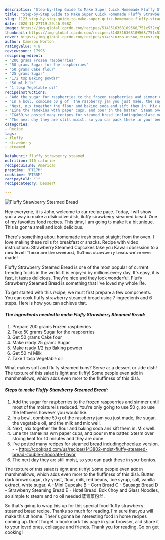 ```yaml
---
description: "Step-by-Step Guide to Make Super Quick Homemade Fluffy Strawberry Steamed Bread"
title: "Step-by-Step Guide to Make Super Quick Homemade Fluffy Strawberry Steamed Bread"
slug: 1123-step-by-step-guide-to-make-super-quick-homemade-fluffy-strawberry-steamed-bread
date: 2020-11-27T19:29:46.968Z
image: https://img-global.cpcdn.com/recipes/5148316368109568/751x532cq70/fluffy-strawberry-steamed-bread-recipe-main-photo.jpg
thumbnail: https://img-global.cpcdn.com/recipes/5148316368109568/751x532cq70/fluffy-strawberry-steamed-bread-recipe-main-photo.jpg
cover: https://img-global.cpcdn.com/recipes/5148316368109568/751x532cq70/fluffy-strawberry-steamed-bread-recipe-main-photo.jpg
author: Cameron Norton
ratingvalue: 4.8
reviewcount: 17995
recipeingredient:
- "200 grams Frozen raspberries"
- "50 grams Sugar for the raspberries"
- "50 grams Cake flour"
- "25 grams Sugar"
- "1/2 tsp Baking powder"
- "50 ml Milk"
- "1 tbsp Vegetable oil"
recipeinstructions:
- "Add the sugar for raspberries to the frozen raspberries and simmer until most of the moisture is reduced. You&#39;re only going to use 50 g, so use the leftovers however you would like."
- "In a bowl, combine 50 g of  the raspberry jam you just made, the sugar, the vegetable oil, and the milk and mix well."
- "Next, mix together the flour and baking soda and sift them in. Mix well."
- "Line the ramekins with paper cups, and pour in the batter. Steam over strong heat for 10 minutes and they are done."
- "I&#39;ve posted many recipes for steamed bread includingchocolate version.  https://cookpad.com/us/recipes/143802-moist-fluffy-steamed-bread-double-chocolate-flavor"
- "The next day they are still moist, so you can pack these in your bentos."
categories:
- Recipe
tags:
- fluffy
- strawberry
- steamed

katakunci: fluffy strawberry steamed 
nutrition: 110 calories
recipecuisine: American
preptime: "PT17M"
cooktime: "PT35M"
recipeyield: "1"
recipecategory: Dessert

---
```



![Fluffy Strawberry Steamed Bread](https://img-global.cpcdn.com/recipes/5148316368109568/751x532cq70/fluffy-strawberry-steamed-bread-recipe-main-photo.jpg)

Hey everyone, it is John, welcome to our recipe page. Today, I will show you a way to make a distinctive dish, fluffy strawberry steamed bread. One of my favorites food recipes. This time, I am going to make it a bit unique. This is gonna smell and look delicious.

There&#39;s something about homemade fresh bread straight from the oven. I love making these rolls for breakfast or snacks. Recipe with video instructions: Strawberry Steamed Cupcakes take you Kawaii obsession to a new level! These are the sweetest, fluffiest strawberry treats we&#39;ve ever made!

Fluffy Strawberry Steamed Bread is one of the most popular of current trending foods in the world. It is enjoyed by millions every day. It's easy, it is fast, it tastes delicious. They're nice and they look wonderful. Fluffy Strawberry Steamed Bread is something that I've loved my whole life.


To get started with this recipe, we must first prepare a few components. You can cook fluffy strawberry steamed bread using 7 ingredients and 6 steps. Here is how you can achieve that.

<!--inarticleads1-->

##### The ingredients needed to make Fluffy Strawberry Steamed Bread:

1. Prepare 200 grams Frozen raspberries
1. Take 50 grams Sugar for the raspberries
1. Get 50 grams Cake flour
1. Make ready 25 grams Sugar
1. Make ready 1/2 tsp Baking powder
1. Get 50 ml Milk
1. Take 1 tbsp Vegetable oil


What makes soft and fluffy steamed buns? Serve as a dessert or side dish! The texture of this salad is light and fluffy! Some people even add in marshmallows, which adds even more to the fluffiness of this dish. 

<!--inarticleads2-->

##### Steps to make Fluffy Strawberry Steamed Bread:

1. Add the sugar for raspberries to the frozen raspberries and simmer until most of the moisture is reduced. You&#39;re only going to use 50 g, so use the leftovers however you would like.
1. In a bowl, combine 50 g of  the raspberry jam you just made, the sugar, the vegetable oil, and the milk and mix well.
1. Next, mix together the flour and baking soda and sift them in. Mix well.
1. Line the ramekins with paper cups, and pour in the batter. Steam over strong heat for 10 minutes and they are done.
1. I&#39;ve posted many recipes for steamed bread includingchocolate version. -  - https://cookpad.com/us/recipes/143802-moist-fluffy-steamed-bread-double-chocolate-flavor
1. The next day they are still moist, so you can pack these in your bentos.


The texture of this salad is light and fluffy! Some people even add in marshmallows, which adds even more to the fluffiness of this dish. Butter, dark brown sugar, dry yeast, flour, milk, red beans, rice syrup, salt, vanilla extract, white sugar. A - Mini Cupcake B - Corn Bread C - Sausage Bread D - Strawberry Steaming Bread E - Hotel Bread. Bok Choy and Glass Noodles, so simple to steam and no oil needed 蒸青菜粉丝. 

So that's going to wrap this up for this special food fluffy strawberry steamed bread recipe. Thanks so much for reading. I'm sure that you will make this at home. There's gonna be interesting food in home recipes coming up. Don't forget to bookmark this page in your browser, and share it to your loved ones, colleague and friends. Thank you for reading. Go on get cooking!
